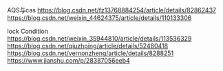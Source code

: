 AQS与cas
https://blog.csdn.net/fz13768884254/article/details/82862437
https://blog.csdn.net/weixin_44624375/article/details/110133306

lock Condition
https://blog.csdn.net/weixin_35944810/article/details/113536329
https://blog.csdn.net/qiuzhping/article/details/52480418
https://blog.csdn.net/vernonzheng/article/details/8288251
https://www.jianshu.com/p/28387056eeb4